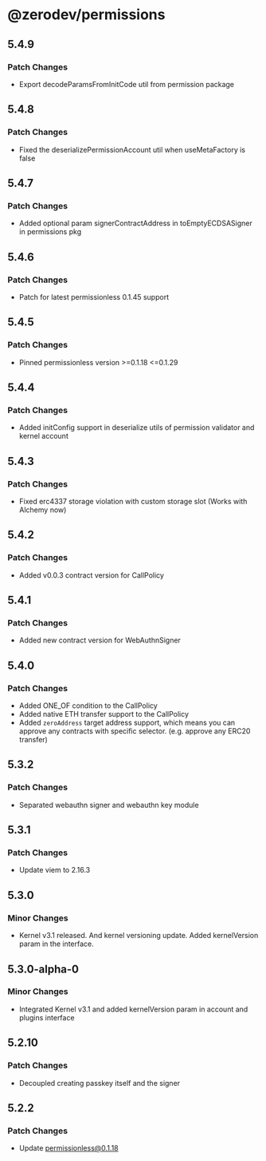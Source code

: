 # @zerodev/permissions

## 5.4.9

### Patch Changes

- Export decodeParamsFromInitCode util from permission package

## 5.4.8

### Patch Changes

- Fixed the deserializePermissionAccount util when useMetaFactory is false

## 5.4.7

### Patch Changes

- Added optional param signerContractAddress in toEmptyECDSASigner in permissions pkg

## 5.4.6

### Patch Changes

- Patch for latest permissionless 0.1.45 support

## 5.4.5

### Patch Changes

- Pinned permissionless version >=0.1.18 <=0.1.29

## 5.4.4

### Patch Changes

- Added initConfig support in deserialize utils of permission validator and kernel account

## 5.4.3

### Patch Changes

- Fixed erc4337 storage violation with custom storage slot (Works with Alchemy now)

## 5.4.2

### Patch Changes

- Added v0.0.3 contract version for CallPolicy

## 5.4.1

### Patch Changes

- Added new contract version for WebAuthnSigner

## 5.4.0

### Patch Changes

- Added ONE_OF condition to the CallPolicy
- Added native ETH transfer support to the CallPolicy
- Added `zeroAddress` target address support, which means you can approve any contracts with specific selector. (e.g. approve any ERC20 transfer)

## 5.3.2

### Patch Changes

- Separated webauthn signer and webauthn key module

## 5.3.1

### Patch Changes

- Update viem to 2.16.3

## 5.3.0

### Minor Changes

- Kernel v3.1 released. And kernel versioning update. Added kernelVersion param in the interface.

## 5.3.0-alpha-0

### Minor Changes

- Integrated Kernel v3.1 and added kernelVersion param in account and plugins interface

## 5.2.10

### Patch Changes

- Decoupled creating passkey itself and the signer

## 5.2.2

### Patch Changes

- Update permissionless@0.1.18
